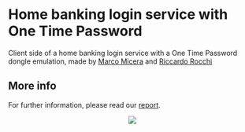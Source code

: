 # Home banking login service with One Time Password
Client side of a home banking login service with a One Time Password dongle emulation, made by [Marco Micera](http://marcomicera.altervista.org) and [Riccardo Rocchi](https://github.com/riccardorocchi)

## More info
For further information, please read our [report](http://marcomicera.altervista.org/otp).

<p align="center"><img src="http://marcomicera.altervista.org/projects/sncs/client.png"/></p>

